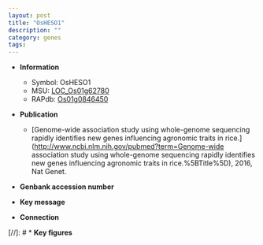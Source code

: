 ```yaml
---
layout: post
title: "OsHESO1"
description: ""
category: genes
tags: 
---
```


* **Information**  
    + Symbol: OsHESO1  
    + MSU: [LOC_Os01g62780](http://rice.plantbiology.msu.edu/cgi-bin/ORF_infopage.cgi?orf=LOC_Os01g62780)  
    + RAPdb: [Os01g0846450](http://rapdb.dna.affrc.go.jp/viewer/gbrowse_details/irgsp1?name=Os01g0846450)  

* **Publication**  
    + [Genome-wide association study using whole-genome sequencing rapidly identifies new genes influencing agronomic traits in rice.](http://www.ncbi.nlm.nih.gov/pubmed?term=Genome-wide association study using whole-genome sequencing rapidly identifies new genes influencing agronomic traits in rice.%5BTitle%5D), 2016, Nat Genet.

* **Genbank accession number**  

* **Key message**  

* **Connection**  

[//]: # * **Key figures**  


